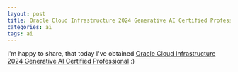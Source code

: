 ```yaml
---
layout: post
title: Oracle Cloud Infrastructure 2024 Generative AI Certified Professional
categories: ai
tags: ai
---
```


I'm happy to share, that today I've obtained [Oracle Cloud Infrastructure 2024 Generative AI Certified Professional](https://catalog-education.oracle.com/pls/certview/sharebadge?id=8D799DF84C0524733F469D1C5DAD6626D5FE54746162FCC6090E67860D9F66AD) :)
